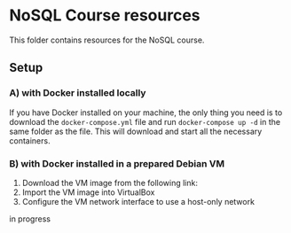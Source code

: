 # NoSQL Course resources
This folder contains resources for the NoSQL course.

## Setup
### A) with Docker installed locally
If you have Docker installed on your machine, the only thing you need is to download the `docker-compose.yml` file and run `docker-compose up -d` in the same folder as the file. This will download and start all the necessary containers.

### B) with Docker installed in a prepared Debian VM
1) Download the VM image from the following link: 
2) Import the VM image into VirtualBox
3) Configure the VM network interface to use a host-only network



in progress